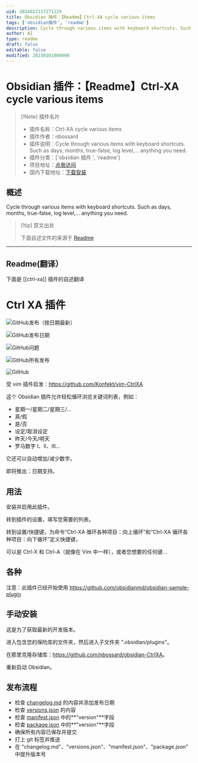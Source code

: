 ```yaml
---
uid: 2024022117271129
title: Obsidian 插件：【Readme】Ctrl-XA cycle various items
tags: ['obsidian插件', 'readme']
description: Cycle through various items with keyboard shortcuts. Such as days, months, true-false, log level,... anything you need.
author: AI
type: readme
draft: false
editable: false
modified: 20230101000000
---
```


# Obsidian 插件：【Readme】Ctrl-XA cycle various items

> [!Note] 插件名片
> - 插件名称：Ctrl-XA cycle various items
> - 插件作者：nbossard
> - 插件说明：Cycle through various items with keyboard shortcuts. Such as days, months, true-false, log level,... anything you need.
> - 插件分类：['obsidian 插件 ', 'readme']
> - 项目地址：[点我访问](https://github.com/nbossard/obsidian-CtrlXA)
> - 国内下载地址：[下载安装](https://pkmer.cn/products/plugin/pluginMarket/?ctrl-xa)

## 概述

Cycle through various items with keyboard shortcuts. Such as days, months, true-false, log level,... anything you need.

> [!tip] 原文出处
>
>下面自述文件的来源于 [Readme](https://ghproxy.net/https://raw.githubusercontent.com/nbossard/obsidian-CtrlXA/master/README.md)

---

## Readme(翻译）

下面是 [[ctrl-xa]] 插件的自述翻译

# Ctrl XA 插件

![GitHub发布（按日期最新）](https://img.shields.io/github/v/release/nbossard/obsidian-CtrlXA)

![GitHub发布日期](https://img.shields.io/github/release-date/nbossard/obsidian-CtrlXA)

![GitHub问题](https://img.shields.io/github/issues/nbossard/obsidian-CtrlXA)

![GitHub所有发布](https://img.shields.io/github/downloads/nbossard/obsidian-CtrlXA/total)

![GitHub](https://img.shields.io/github/license/nbossard/obsidian-CtrlXA)

受 vim 插件启发：<https://github.com/Konfekt/vim-CtrlXA>

这个 Obsidian 插件允许轻松循环浏览关键词列表，例如：

- 星期一/星期二/星期三/...
- 真/假
- 是/否
- 设定/取消设定
- 昨天/今天/明天
- 罗马数字 I、II、III...

它还可以自动增加/减少数字。

即将推出：日期支持。

## 用法

安装并启用此插件。

转到插件的设置，填写您需要的列表。

转到设置/快捷键，为命令“Ctrl-XA 循环各种项目：向上循环”和“Ctrl-XA 循环各种项目：向下循环”定义快捷键，

可以是 Ctrl-X 和 Ctrl-A（就像在 Vim 中一样），或者您想要的任何键...

## 各种

注意：此插件已经开始使用 <https://github.com/obsidianmd/obsidian-sample-plugin>

## 手动安装

这是为了获取最新的开发版本。

进入包含您的保险库的文件夹，然后进入子文件夹 ".obsidian/plugins"。

在那里克隆存储库：<https://github.com/nbossard/obsidian-CtrlXA>。

重新启动 Obsidian。

## 发布流程

- 检查 [changelog.md](./changelog.md) 的内容并添加发布日期
- 检查 [versions.json](./versions.json) 的内容
- 检查 [manifest.json](manifest.json) 中的**"version"**字段
- 检查 [package.json](package.json) 中的**"version"**字段
- 确保所有内容已保存并提交
- 打上 git 标签并推送
- 在 "changelog.md"、"versions.json"、"manifest.json"、"package.json" 中提升版本号



